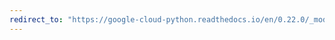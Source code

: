 ```yaml
---
redirect_to: "https://google-cloud-python.readthedocs.io/en/0.22.0/_modules/google/cloud/bigtable/instance.html"
---
```

